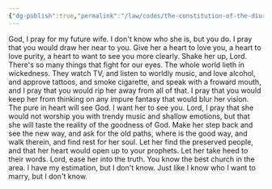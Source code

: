 ```yaml
---
{"dg-publish":true,"permalink":"/law/codes/the-constitution-of-the-diurnal-conduct-of-individual-persons/framework-discussions/picking-a-wife/god-i-pray-for-my-future-wife/","created":"Jul 25, 2019, 5:12 PM","updated":""}
---
```



God, I pray for my future wife. I don't know who she is, but you do. I pray that you would draw her near to you. Give her a heart to love you, a heart to love purity, a heart to want to see you more clearly. Shake her up, Lord. There's so many things that fight for our eyes. The whole world lieth in wickedness. They watch TV, and listen to worldly music, and love alcohol, and approve tattoos, and smoke cigarette, and speak with a froward mouth, and I pray that you would rip her away from all of that. I pray that you would keep her from thinking on any impure fantasy that would blur her vision. The pure in heart will see God. I want her to see you. Lord, I pray that she would not worship you with trendy music and shallow emotions, but that she will taste the reality of the goodness of God. Make her step back and see the new way, and ask for the old paths, where is the good way, and walk therein, and find rest for her soul. Let her find the preserved people, and that her heart would open up to your prophets. Let her take heed to their words. Lord, ease her into the truth. You know the best church in the area. I have my estimation, but I don't know. Just like I know who I want to marry, but I don't know.
